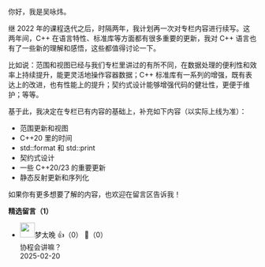 你好，我是吴咏炜。

继 2022 年的课程迭代之后，时隔两年，我计划再一次对专栏内容进行续写。这两年间，C++ 在语言特性、标准库等方面都有很多重要的更新，我对 C++ 语言也有了一些新的理解和感悟，这些都值得讨论一下。

比如说：范围和视图已经与我们专栏里讲过的有所不同，在数据处理的便利性和效率上持续提升，能更灵活地操作容器数据；C++ 标准库有一系列的增强，既有表达上的改进，也有性能上的提升；契约式设计能够增强代码的健壮性，更便于维护；等等。

基于此，我决定在专栏已有内容的基础上，补充如下内容（以实际上线为准）：

- 范围更新和视图
- C++20 里的时间
- std::format 和 std::print
- 契约式设计
- 一些 C++20/23 的重要更新
- 静态反射更新和序列化

如果你有更多想要了解的内容，也欢迎在留言区告诉我！
<div><strong>精选留言（1）</strong></div><ul>
<li><img src="https://static001.geekbang.org/account/avatar/00/20/4f/fc/2bf25928.jpg" width="30px"><span>梦太晚</span> 👍（0） 💬（0）<div>协程会讲嘛？</div>2025-02-20</li><br/>
</ul>